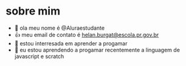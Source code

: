 # sobre mim 
- 👋 ola meu nome é @Aluraestudante 
- :+1: meu email de contato é helan.burgat@escola.pr.gov.br
- 🌱 estou interresada em aprender a progamar 
- 💞️ eu estou aprendendo a progamar recentemente a linguagem de javascript e scratch 

